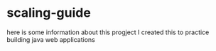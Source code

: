 # scaling-guide
here is some information about this progject
I created this to practice building java web applications
